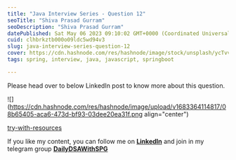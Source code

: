 ```yaml
---
title: "Java Interview Series - Question 12"
seoTitle: "Shiva Prasad Gurram"
seoDescription: "Shiva Prasad Gurram"
datePublished: Sat May 06 2023 09:10:02 GMT+0000 (Coordinated Universal Time)
cuid: clhbrkztb000o09ldc5wd94v3
slug: java-interview-series-question-12
cover: https://cdn.hashnode.com/res/hashnode/image/stock/unsplash/ycTvvg1mPU4/upload/6c585667725f46335844b74e86a00192.jpeg
tags: spring, interview, java, javascript, springboot

---
```


Please head over to below LinkedIn post to know more about this question.

![](https://cdn.hashnode.com/res/hashnode/image/upload/v1683364114817/08b65405-aca6-473d-bf93-03dee20ea31f.png align="center")

[try-with-resources](https://www.linkedin.com/feed/update/urn:li:activity:7048521548038639616)

If you like my content, you can follow me on [**LinkedIn**](https://www.linkedin.com/in/shivaprasadgurram/) and join in my telegram group [**DailyDSAWithSPG**](https://t.me/+764RyZ8uGVw3MzQ1)